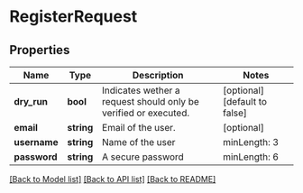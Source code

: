 # RegisterRequest

## Properties
Name | Type | Description | Notes
------------ | ------------- | ------------- | -------------
**dry_run** | **bool** | Indicates wether a request should only be verified or executed. | [optional] [default to false]
**email** | **string** | Email of the user. | [optional] 
**username** | **string** | Name of the user | minLength: 3 | maxLength: 180 | [optional] 
**password** | **string** | A secure password | minLength: 6 | maxLength: 4096 | [optional] 

[[Back to Model list]](../README.md#documentation-for-models) [[Back to API list]](../README.md#documentation-for-api-endpoints) [[Back to README]](../README.md)


